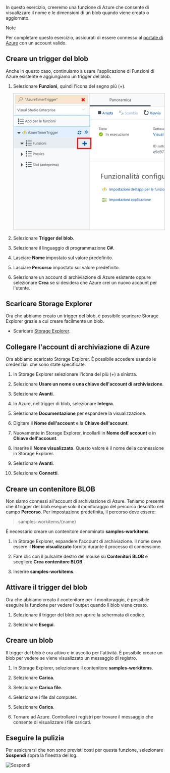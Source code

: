 In questo esercizio, creeremo una funzione di Azure che consente di visualizzare il nome e le dimensioni di un blob quando viene creato o aggiornato. 

> [!NOTE]
> Per completare questo esercizio, assicurati di essere connesso al [portale di Azure](https://portal.azure.com/) con un account valido.

## <a name="create-a-blob-trigger"></a>Creare un trigger del blob

Anche in questo caso, continuiamo a usare l'applicazione di Funzioni di Azure esistente e aggiungiamo un trigger del blob.

1. Selezionare **Funzioni**, quindi l'icona del segno più (+).

    ![Selezionare Funzioni, quindi il segno più (+)](../media/4-hover-function.png)

1. Selezionare **Trigger del blob**.

1. Selezionare il linguaggio di programmazione **C#**. 

1. Lasciare **Nome** impostato sul valore predefinito.

1. Lasciare **Percorso** impostato sul valore predefinito.

1. Selezionare un account di archiviazione di Azure esistente oppure selezionare **Crea** se si desidera che Azure crei un nuovo account per l'utente.

## <a name="download-storage-explorer"></a>Scaricare Storage Explorer

Ora che abbiamo creato un trigger del blob, è possibile scaricare Storage Explorer grazie a cui creare facilmente un blob.

- Scaricare [Storage Explorer](http://storageexplorer.com).

## <a name="connect-to-your-azure-storage-account"></a>Collegare l'account di archiviazione di Azure

Ora abbiamo scaricato Storage Explorer. È possibile accedere usando le credenziali che sono state specificate.

1. In Storage Explorer selezionare l'icona del più (+) a sinistra.

1. Selezionare **Usare un nome e una chiave dell'account di archiviazione**.

1. Selezionare **Avanti**.

1. In Azure, nel trigger di blob, selezionare **Integra**.

1. Selezionare **Documentazione** per espandere la visualizzazione.

1. Digitare il **Nome dell'account** e la **Chiave dell'account**.

1. Nuovamente in Storage Explorer, incollarli in **Nome dell'account** e in **Chiave dell'account**.

1. Inserire il **Nome visualizzato**. Questo valore è il nome della connessione in Storage Explorer.

1. Selezionare **Avanti**.

1. Selezionare **Connetti**. 

## <a name="create-a-blob-container"></a>Creare un contenitore BLOB

Non siamo connessi all'account di archiviazione di Azure. Teniamo presente che il trigger del blob esegue solo il monitoraggio del percorso descritto nel campo **Percorso**. Per impostazione predefinita, il percorso deve essere:

> samples-workitems/{name}

È necessario creare un contenitore denominato **samples-workitems**.

1. In Storage Explorer, espandere l'account di archiviazione. Il nome deve essere il **Nome visualizzato** fornito durante il processo di connessione.

1. Fare clic con il pulsante destro del mouse su **Contenitori BLOB** e scegliere **Crea contenitore BLOB**.

1. Inserire **samples-workitems**.

## <a name="turn-on-your-blob-trigger"></a>Attivare il trigger del blob

Ora che abbiamo creato il contenitore per il monitoraggio, è possibile eseguire la funzione per vedere l'output quando il blob viene creato.

1. Selezionare il trigger del blob per aprire la schermata di codice.

1. Selezionare **Esegui**.

## <a name="create-a-blob"></a>Creare un blob

Il trigger del blob è ora attivo e in ascolto per l'attività. È possibile creare un blob per vedere se viene visualizzato un messaggio di registro.

1. In Storage Explorer, selezionare il contenitore **samples-workitems**.

1. Selezionare **Carica**. 

1. Selezionare **Carica file**.

1. Selezionare i file dal computer.

1. Selezionare **Carica**.

1. Tornare ad Azure. Controllare i registri per trovare il messaggio che consente di visualizzare i file caricati.

## <a name="clean-up"></a>Eseguire la pulizia

Per assicurarsi che non sono previsti costi per questa funzione, selezionare **Sospendi** sopra la finestra del log.

![Sospendi](../media/4-pause-timer.png)


